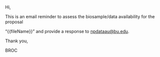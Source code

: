 Hi,

This is an email reminder to assess the biosample/data availability for the proposal

“{{fileName}}” and provide a response to npdataau@bu.edu.

Thank you,

BROC
